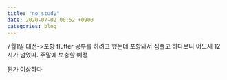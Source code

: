 ```yaml
---
title: "no_study"
date: 2020-07-02 00:52 +0900
categories: blog
---
```

7월1일
대전->포항
flutter 공부를 하려고 했는데 포항와서 짐풀고 하다보니 어느새 12시가 넘었따.
주말에 보충할 예정


뭔가 이상하다
